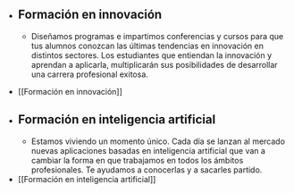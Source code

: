 - ## Formación en innovación
  - Diseñamos programas e impartimos conferencias y cursos para que tus alumnos conozcan las últimas tendencias en innovación en distintos sectores. Los estudiantes que entiendan la innovación y aprendan a aplicarla, multiplicarán sus posibilidades de desarrollar una carrera profesional exitosa.</p>
- [[Formación en innovación]]
- ## Formación en inteligencia artificial
  - Estamos viviendo un momento único. Cada día se lanzan al mercado nuevas aplicaciones basadas en inteligencia artificial que van a cambiar la forma en que trabajamos en todos los ámbitos profesionales. Te ayudamos a conocerlas y a sacarles partido.
- [[Formación en inteligencia artificial]]